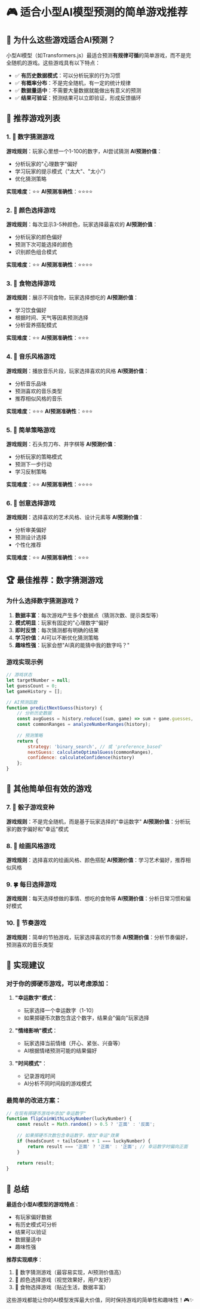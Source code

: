 # 🎮 适合小型AI模型预测的简单游戏推荐

## 🎯 为什么这些游戏适合AI预测？

小型AI模型（如Transformers.js）最适合预测**有规律可循**的简单游戏，而不是完全随机的游戏。这些游戏具有以下特点：

- ✅ **有历史数据模式**：可以分析玩家的行为习惯
- ✅ **有概率分布**：不是完全随机，有一定的统计规律
- ✅ **数据量适中**：不需要大量数据就能做出有意义的预测
- ✅ **结果可验证**：预测结果可以立即验证，形成反馈循环

## 🎲 推荐游戏列表

### 1. 🎯 数字猜测游戏
**游戏规则**：玩家心里想一个1-100的数字，AI尝试猜测
**AI预测价值**：
- 分析玩家的"心理数字"偏好
- 学习玩家的提示模式（"太大"、"太小"）
- 优化猜测策略

**实现难度**：⭐⭐
**AI预测准确性**：⭐⭐⭐⭐

### 2. 🎨 颜色选择游戏
**游戏规则**：每次显示3-5种颜色，玩家选择最喜欢的
**AI预测价值**：
- 分析玩家的颜色偏好
- 预测下次可能选择的颜色
- 识别颜色组合模式

**实现难度**：⭐⭐
**AI预测准确性**：⭐⭐⭐⭐

### 3. 🍕 食物选择游戏
**游戏规则**：展示不同食物，玩家选择想吃的
**AI预测价值**：
- 学习饮食偏好
- 根据时间、天气等因素预测选择
- 分析营养搭配模式

**实现难度**：⭐⭐
**AI预测准确性**：⭐⭐⭐

### 4. 🎵 音乐风格游戏
**游戏规则**：播放音乐片段，玩家选择喜欢的风格
**AI预测价值**：
- 分析音乐品味
- 预测喜欢的音乐类型
- 推荐相似风格的音乐

**实现难度**：⭐⭐⭐
**AI预测准确性**：⭐⭐⭐

### 5. 🎪 简单策略游戏
**游戏规则**：石头剪刀布、井字棋等
**AI预测价值**：
- 分析玩家的策略模式
- 预测下一步行动
- 学习反制策略

**实现难度**：⭐⭐
**AI预测准确性**：⭐⭐⭐⭐

### 6. 🎨 创意选择游戏
**游戏规则**：选择喜欢的艺术风格、设计元素等
**AI预测价值**：
- 分析审美偏好
- 预测设计选择
- 个性化推荐

**实现难度**：⭐⭐
**AI预测准确性**：⭐⭐⭐

## 🏆 最佳推荐：数字猜测游戏

### 为什么选择数字猜测游戏？

1. **数据丰富**：每次游戏产生多个数据点（猜测次数、提示类型等）
2. **模式明显**：玩家有固定的"心理数字"偏好
3. **即时反馈**：每次猜测都有明确的结果
4. **学习价值**：AI可以不断优化猜测策略
5. **趣味性强**：玩家会想"AI真的能猜中我的数字吗？"

### 游戏实现示例

```javascript
// 游戏状态
let targetNumber = null;
let guessCount = 0;
let gameHistory = [];

// AI预测函数
function predictNextGuess(history) {
    // 分析历史数据
    const avgGuess = history.reduce((sum, game) => sum + game.guesses, 0) / history.length;
    const commonRanges = analyzeNumberRanges(history);
    
    // 预测策略
    return {
        strategy: 'binary_search', // 或 'preference_based'
        nextGuess: calculateOptimalGuess(commonRanges),
        confidence: calculateConfidence(history)
    };
}
```

## 🎯 其他简单但有效的游戏

### 7. 🎲 骰子游戏变种
**游戏规则**：不是完全随机，而是基于玩家选择的"幸运数字"
**AI预测价值**：分析玩家的数字偏好和"幸运"模式

### 8. 🎨 绘画风格游戏
**游戏规则**：选择喜欢的绘画风格、颜色搭配
**AI预测价值**：学习艺术偏好，推荐相似风格

### 9. 🍀 每日选择游戏
**游戏规则**：每天选择想做的事情、想吃的食物等
**AI预测价值**：分析日常习惯和偏好模式

### 10. 🎵 节奏游戏
**游戏规则**：简单的节拍游戏，玩家选择喜欢的节奏
**AI预测价值**：分析节奏偏好，预测喜欢的音乐类型

## 🚀 实现建议

### 对于你的掷硬币游戏，可以考虑添加：

1. **"幸运数字"模式**：
   - 玩家选择一个幸运数字（1-10）
   - 如果掷硬币次数包含这个数字，结果会"偏向"玩家选择

2. **"情绪影响"模式**：
   - 玩家选择当前情绪（开心、紧张、兴奋等）
   - AI根据情绪预测可能的结果偏好

3. **"时间模式"**：
   - 记录游戏时间
   - AI分析不同时间段的游戏模式

### 最简单的改进方案：

```javascript
// 在现有掷硬币游戏中添加"幸运数字"
function flipCoinWithLuckyNumber(luckyNumber) {
    const result = Math.random() > 0.5 ? '正面' : '反面';
    
    // 如果掷硬币次数包含幸运数字，增加"幸运"效果
    if (headsCount + tailsCount + 1 === luckyNumber) {
        return result === '正面' ? '正面' : '正面'; // 幸运数字时偏向正面
    }
    
    return result;
}
```

## 🎯 总结

**最适合小型AI模型的游戏特点**：
- 有玩家偏好数据
- 有历史模式可分析
- 结果可以验证
- 数据量适中
- 趣味性强

**推荐实现顺序**：
1. 🎯 数字猜测游戏（最容易实现，AI预测价值高）
2. 🎨 颜色选择游戏（视觉效果好，用户友好）
3. 🍕 食物选择游戏（贴近生活，数据丰富）

这些游戏都能让你的AI模型发挥最大价值，同时保持游戏的简单性和趣味性！🎮✨
